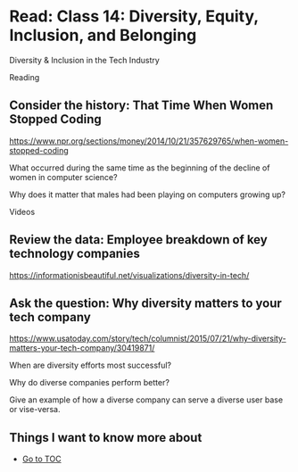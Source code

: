 # Read: Class 14: Diversity, Equity, Inclusion, and Belonging  

Diversity & Inclusion in the Tech Industry  

Reading  

## Consider the history: That Time When Women Stopped Coding  

<https://www.npr.org/sections/money/2014/10/21/357629765/when-women-stopped-coding>  

What occurred during the same time as the beginning of the decline of women in computer science?  


Why does it matter that males had been playing on computers growing up?  


Videos  

## Review the data: Employee breakdown of key technology companies  

<https://informationisbeautiful.net/visualizations/diversity-in-tech/>

## Ask the question: Why diversity matters to your tech company  

<https://www.usatoday.com/story/tech/columnist/2015/07/21/why-diversity-matters-your-tech-company/30419871/>  

When are diversity efforts most successful?  


Why do diverse companies perform better?  


Give an example of how a diverse company can serve a diverse user base or vise-versa.  


## Things I want to know more about  

- [Go to TOC](README.md)  
